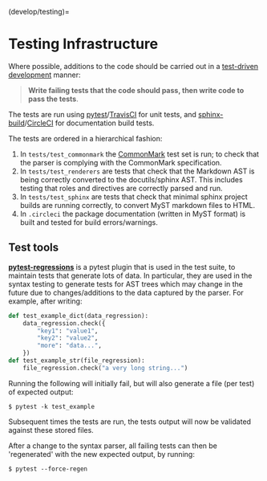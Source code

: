 (develop/testing)=

# Testing Infrastructure

Where possible, additions to the code should be carried out in a
[test-driven development](https://en.wikipedia.org/wiki/Test-driven_development)
manner:

> **Write failing tests that the code should pass, then write code to pass the tests**.

The tests are run using [pytest](https://docs.pytest.org)/[TravisCI](https://travis-ci.org) for unit tests, and [sphinx-build](https://www.sphinx-doc.org/en/master/man/sphinx-build.html)/[CircleCI](https://circleci.com) for documentation build tests.

The tests are ordered in a hierarchical fashion:

1. In `tests/test_commonmark` the [CommonMark](https://github.com/commonmark/CommonMark.git) test set is run; to check that the parser is complying with the CommonMark specification.
2. In `tests/test_renderers` are tests that check that the Markdown AST is being correctly converted to the docutils/sphinx AST. This includes testing that roles and directives are correctly parsed and run.
3. In `tests/test_sphinx` are tests that check that minimal sphinx project builds are running correctly, to convert MyST markdown files to HTML.
4. In `.circleci` the package documentation (written in MyST format) is built and tested for build errors/warnings.

## Test tools

[**pytest-regressions**](https://pytest-regressions.readthedocs.io) is a pytest plugin
that is used in the test suite, to maintain tests that generate lots of data.
In particular, they are used in the syntax testing to generate tests for AST trees
which may change in the future due to changes/additions to the data captured by the parser.
For example, after writing:

```python
def test_example_dict(data_regression):
    data_regression.check({
        "key1": "value1",
        "key2": "value2",
        "more": "data...",
    })
def test_example_str(file_regression):
    file_regression.check("a very long string...")
```

Running the following will initially fail,
but will also generate a file (per test) of expected output:

```console
$ pytest -k test_example
```

Subsequent times the tests are run, the tests output will now be validated against these stored files.

After a change to the syntax parser, all failing tests can then be 'regenerated' with the new
expected output, by running:

```console
$ pytest --force-regen
```
